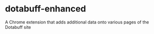 dotabuff-enhanced
=================

A Chrome extension that adds additional data onto various pages of the Dotabuff site
